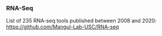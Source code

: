 ### RNA-Seq

List of 235 RNA-seq tools published between 2008 and 2020: https://github.com/Mangul-Lab-USC/RNA-seq


